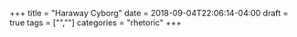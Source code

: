 +++
title = "Haraway Cyborg"
date = 2018-09-04T22:06:14-04:00
draft = true
tags = ["",""]
categories = "rhetoric"
+++
